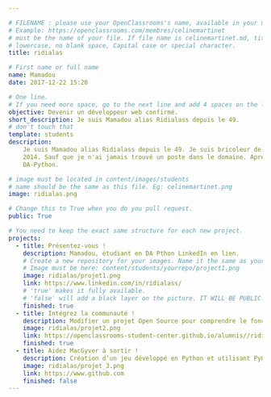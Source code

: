 ```yaml
---

# FILENAME : please use your OpenClassrooms's name, available in your url.
# Example: https://openclassrooms.com/membres/celinemartinet
# must be the name of your file. If file name is celinemartinet.md, title is celinemartinet.
# lowercase, no blank space, Capital case or special character.
title: ridialas

# First name or full name
name: Mamadou
date: 2017-12-22 15:20

# One line.
# If you need more space, go to the next line and add 4 spaces on the left, as in 'description'.
objective: Devenir un développeur web confirmé.
short_description: Je suis Mamadou alias Ridialass depuis le 49.
# don't touch that
template: students
description:
    Je suis Mamadou alias Ridialass depuis le 49. Je suis bricoleur de tous les temps avec un Diplôme de Développeur Logiciels depuis
    2014. Sauf que je n'ai jamais trouvé un poste dans le domaine. Apres un long bras de fer, j'ai obtenu un AIF pour le parcours 
    DA-Python.

# image must be located in content/images/students
# name should be the same as this file. Eg: celinemartinet.png
image: ridialas.png

# Change this to True when you do you pull request.
public: True

# You need to keep the exact same structure for each new project.
projects:
  - title: Présentez-vous !
    description: Mamadou, étudiant en DA Pthon LinkedIn en lien.
    # Create a new repository for your images. Name it the same as your nickname and profile picture.
    # Image must be here: content/students/yourrepo/project1.png
    image: ridialas/projet1.png
    link: https://www.linkedin.com/in/ridialass/
    # 'true' makes it fully available.
    # 'false' will add a black layer on the picture. IT WILL BE PUBLIC!
    finished: true
  - title: Intégrez la communauté !
    description: Modifier un projet Open Source pour comprendre le fonctionnement de Git, de Github et des pull requests.
    image: ridialas/projet2.png
    link: https://openclassrooms-student-center.github.io/alumnis//ridialas.html
    finished: true
  - title: Aidez MacGyver à sortir !
    description: Création d’un jeu développé en Python et utilisant PyGame.
    image: ridialas/projet_3.png
    link: https://www.github.com
    finished: false
---
```

